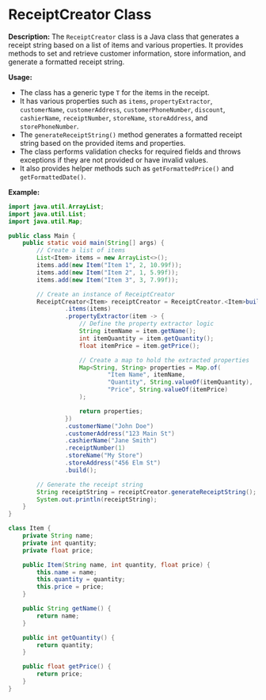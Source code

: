 # ReceiptCreator Class

**Description:**
The `ReceiptCreator` class is a Java class that generates a receipt string based on a list of items and various properties. It provides methods to set and retrieve customer information, store information, and generate a formatted receipt string.

**Usage:**
- The class has a generic type `T` for the items in the receipt.
- It has various properties such as `items`, `propertyExtractor`, `customerName`, `customerAddress`, `customerPhoneNumber`, `discount`, `cashierName`, `receiptNumber`, `storeName`, `storeAddress`, and `storePhoneNumber`.
- The `generateReceiptString()` method generates a formatted receipt string based on the provided items and properties.
- The class performs validation checks for required fields and throws exceptions if they are not provided or have invalid values.
- It also provides helper methods such as `getFormattedPrice()` and `getFormattedDate()`.

**Example:**
```java
import java.util.ArrayList;
import java.util.List;
import java.util.Map;

public class Main {
    public static void main(String[] args) {
        // Create a list of items
        List<Item> items = new ArrayList<>();
        items.add(new Item("Item 1", 2, 10.99f));
        items.add(new Item("Item 2", 1, 5.99f));
        items.add(new Item("Item 3", 3, 7.99f));

        // Create an instance of ReceiptCreator
        ReceiptCreator<Item> receiptCreator = ReceiptCreator.<Item>builder()
                .items(items)
                .propertyExtractor(item -> {
                    // Define the property extractor logic
                    String itemName = item.getName();
                    int itemQuantity = item.getQuantity();
                    float itemPrice = item.getPrice();

                    // Create a map to hold the extracted properties
                    Map<String, String> properties = Map.of(
                            "Item Name", itemName,
                            "Quantity", String.valueOf(itemQuantity),
                            "Price", String.valueOf(itemPrice)
                    );

                    return properties;
                })
                .customerName("John Doe")
                .customerAddress("123 Main St")
                .cashierName("Jane Smith")
                .receiptNumber(1)
                .storeName("My Store")
                .storeAddress("456 Elm St")
                .build();

        // Generate the receipt string
        String receiptString = receiptCreator.generateReceiptString();
        System.out.println(receiptString);
    }
}

class Item {
    private String name;
    private int quantity;
    private float price;

    public Item(String name, int quantity, float price) {
        this.name = name;
        this.quantity = quantity;
        this.price = price;
    }

    public String getName() {
        return name;
    }

    public int getQuantity() {
        return quantity;
    }

    public float getPrice() {
        return price;
    }
}
